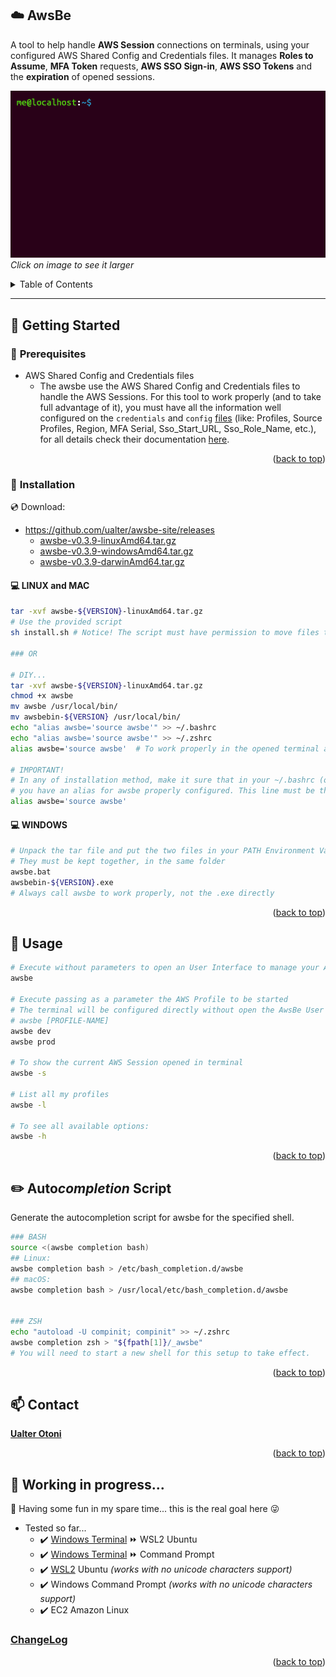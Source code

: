 <div id="top"></div>

## :cloud: **AwsBe**

A tool to help handle **AWS Session** connections on terminals, using your configured AWS Shared Config and Credentials files. It manages **Roles to Assume**, **MFA Token** requests, **AWS SSO Sign-in**, **AWS SSO Tokens** and the **expiration** of opened sessions.

![AwsBe](./docs/img/gif_04.gif)
*Click on image to see it larger*

<!-- TABLE OF CONTENTS -->
<details>
  <summary>Table of Contents</summary>
  <ol>
    <li>
      <a href="#pushpin-getting-started">Getting Started</a>
      <ul>
        <li><a href="#hammer-prerequisites">Prerequisites</a></li>
        <li>
          <a href="#floppy_disk-installation">Installation</a>
          <ul>
            <li><a href="#computer-linux">Linux</a></li>
            <li><a href="#computer-windows">Windows</a></li>
          </ul>
        </li>
      </ul>
    </li>
    <li><a href="#running-usage">Usage</a></li>
    <li><a href="#pencil2-autocompletion-script"> Autocompletion Script</a>
    <li><a href="#mailbox-contact">Contact</a></li>
    <li><a href="#construction-working-in-progress">WIP</a>
      <ul>
        <li><a href="#changelog">ChangeLog</a></li>
      </ul>
    </li>
  </ol>
</details>

---

## :pushpin: **Getting Started**

### :hammer: **Prerequisites**
- AWS Shared Config and Credentials files
  - The awsbe use the AWS Shared Config and Credentials files to handle the AWS Sessions. For this tool to work properly (and to take full advantage of it), you must have all the information well configured on the ```credentials``` and ```config``` [files](https://docs.aws.amazon.com/sdkref/latest/guide/file-format.html) (like: Profiles, Source Profiles, Region, MFA Serial, Sso_Start_URL, Sso_Role_Name, etc.), for all details check their documentation [here](https://docs.aws.amazon.com/sdkref/latest/guide/creds-config-files.html).
<p align="right">(<a href="#top">back to top</a>)</p>

### :floppy_disk: **Installation**

:cd: Download:
- https://github.com/ualter/awsbe-site/releases
  - [awsbe-v0.3.9-linuxAmd64.tar.gz](https://github.com/ualter/awsbe-site/releases/download/v0.3.9/awsbe-v0.3.9-linuxAmd64.tar.gz)
  - [awsbe-v0.3.9-windowsAmd64.tar.gz](https://github.com/ualter/awsbe-site/releases/download/v0.3.9/awsbe-v0.3.9-windowsAmd64.tar.gz)
  - [awsbe-v0.3.9-darwinAmd64.tar.gz](https://github.com/ualter/awsbe-site/releases/download/v0.3.9/awsbe-v0.3.9-darwinAmd64.tar.gz)

#### :computer: **LINUX** and **MAC**
```bash
tar -xvf awsbe-${VERSION}-linuxAmd64.tar.gz 
# Use the provided script
sh install.sh # Notice! The script must have permission to move files to folder /usr/local/bin

### OR

# DIY...
tar -xvf awsbe-${VERSION}-linuxAmd64.tar.gz
chmod +x awsbe
mv awsbe /usr/local/bin/
mv awsbebin-${VERSION} /usr/local/bin/
echo "alias awsbe='source awsbe'" >> ~/.bashrc
echo "alias awsbe='source awsbe'" >> ~/.zshrc
alias awsbe='source awsbe'  # To work properly in the opened terminal already

# IMPORTANT! 
# In any of installation method, make it sure that in your ~/.bashrc (or ~/.zshrc) file
# you have an alias for awsbe properly configured. This line must be there:
alias awsbe='source awsbe'

```

#### :computer: **WINDOWS**
```bash
# Unpack the tar file and put the two files in your PATH Environment Variable
# They must be kept together, in the same folder
awsbe.bat
awsbebin-${VERSION}.exe
# Always call awsbe to work properly, not the .exe directly
```
<p align="right">(<a href="#top">back to top</a>)</p>

## :running: **Usage**
```bash
# Execute without parameters to open an User Interface to manage your AWS Sessions:
awsbe

# Execute passing as a parameter the AWS Profile to be started
# The terminal will be configured directly without open the AwsBe User Interface
# awsbe [PROFILE-NAME]
awsbe dev
awsbe prod

# To show the current AWS Session opened in terminal 
awsbe -s

# List all my profiles
awsbe -l

# To see all available options:
awsbe -h
```
<p align="right">(<a href="#top">back to top</a>)</p>

## :pencil2: **Auto*completion* Script**
Generate the autocompletion script for awsbe for the specified shell.
```bash
### BASH
source <(awsbe completion bash)
## Linux:
awsbe completion bash > /etc/bash_completion.d/awsbe
## macOS:
awsbe completion bash > /usr/local/etc/bash_completion.d/awsbe


### ZSH
echo "autoload -U compinit; compinit" >> ~/.zshrc
awsbe completion zsh > "${fpath[1]}/_awsbe"
# You will need to start a new shell for this setup to take effect.

```
<p align="right">(<a href="#top">back to top</a>)</p>

## :mailbox: **Contact**
**[Ualter Otoni](https://github.com/ualter)**
<p align="right">(<a href="#top">back to top</a>)</p>


## :construction: **Working in progress...**

:construction_worker: Having some fun in my spare time...  this is the real goal here :stuck_out_tongue_winking_eye:
- Tested so far...
  - :heavy_check_mark: [Windows Terminal](https://www.microsoft.com/en-us/p/windows-terminal/9n0dx20hk701#activetab=pivot:overviewtab) :fast_forward: WSL2 Ubuntu
  - :heavy_check_mark: [Windows Terminal](https://www.microsoft.com/en-us/p/windows-terminal/9n0dx20hk701#activetab=pivot:overviewtab) :fast_forward: Command Prompt
  - :heavy_check_mark: [WSL2](https://docs.microsoft.com/en-us/windows/wsl/about) Ubuntu *(works with no unicode characters support)*
  - :heavy_check_mark: Windows Command Prompt *(works with no unicode characters support)*
  - :heavy_check_mark: EC2 Amazon Linux

### [**ChangeLog**](./CHANGELOG.md)
<p align="right">(<a href="#top">back to top</a>)</p>
